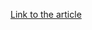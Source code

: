 [Link to the article](https://www.akamai.com/blog/security/fritzfrog-a-new-generation-of-peer-to-peer-botnets)
